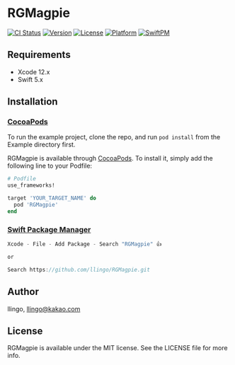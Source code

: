 # RGMagpie

[![CI Status](https://img.shields.io/travis/llingo/RGMagpie.svg?style=flat)](https://travis-ci.org/llingo/RGMagpie)
[![Version](https://img.shields.io/cocoapods/v/RGMagpie.svg?style=flat)](https://cocoapods.org/pods/RGMagpie)
[![License](https://img.shields.io/cocoapods/l/RGMagpie.svg?style=flat)](https://cocoapods.org/pods/RGMagpie)
[![Platform](https://img.shields.io/cocoapods/p/RGMagpie.svg?style=flat)](https://cocoapods.org/pods/RGMagpie)
[![SwiftPM](https://img.shields.io/badge/SPM-supported-DE5C43.svg?style=flat)](https://swift.org/package-manager/)

## Requirements

- Xcode 12.x
- Swift 5.x

## Installation

### [CocoaPods](https://guides.cocoapods.org/using/using-cocoapods.html)

To run the example project, clone the repo, and run `pod install` from the Example directory first.

RGMagpie is available through [CocoaPods](https://cocoapods.org). To install
it, simply add the following line to your Podfile:

```ruby
# Podfile
use_frameworks!

target 'YOUR_TARGET_NAME' do
  pod 'RGMagpie'
end
```

### [Swift Package Manager](https://github.com/apple/swift-package-manager)

```swift
Xcode - File - Add Package - Search "RGMagpie" 👍

or

Search https://github.com/llingo/RGMagpie.git
```


## Author

llingo, llingo@kakao.com

## License

RGMagpie is available under the MIT license. See the LICENSE file for more info.
